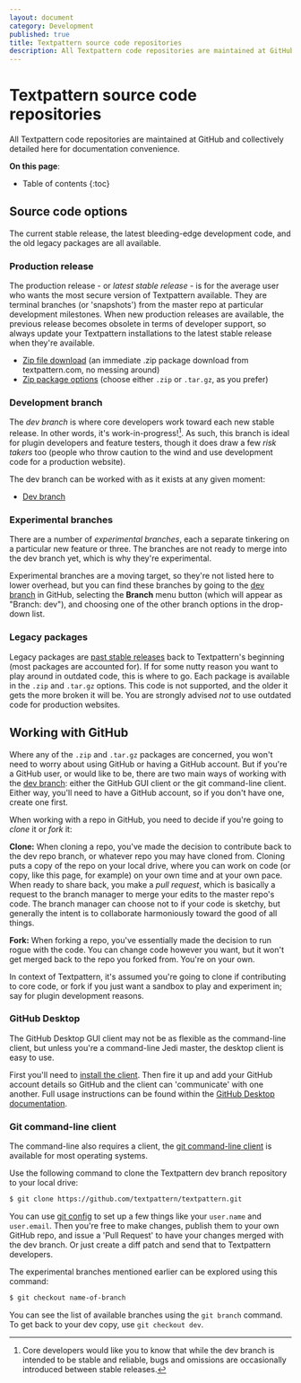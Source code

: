 ```yaml
---
layout: document
category: Development
published: true
title: Textpattern source code repositories
description: All Textpattern code repositories are maintained at GitHub and collectively detailed here for documentation convenience.
---
```


# Textpattern source code repositories

All Textpattern code repositories are maintained at GitHub and collectively detailed here for documentation convenience.

**On this page**:

* Table of contents
{:toc}

## Source code options

The current stable release, the latest bleeding-edge development code, and the old legacy packages are all available.

### Production release

The production release - or *latest stable release* - is for the average user who wants the most secure version of Textpattern available. They are terminal branches (or 'snapshots') from the master repo at particular development milestones. When new production releases are available, the previous release becomes obsolete in terms of developer support, so always update your Textpattern installations to the latest stable release when they're available.

* [Zip file download](https://textpattern.com/latest.zip) (an immediate .zip package download from textpattern.com, no messing around)
* [Zip package options](https://textpattern.com/start) (choose either `.zip` or `.tar.gz`, as you prefer)

### Development branch

The *dev branch* is where core developers work toward each new stable release. In other words, it's work-in-progress![^1]. As such, this branch is ideal for plugin developers and feature testers, though it does draw a few *risk takers* too (people who throw caution to the wind and use development code for a production website).

The dev branch can be worked with as it exists at any given moment:

* [Dev branch](https://github.com/textpattern/textpattern)

[^1]: Core developers would like you to know that while the dev branch is intended to be stable and reliable, bugs and omissions are occasionally introduced between stable releases.

### Experimental branches

There are a number of *experimental branches*, each a separate tinkering on a particular new feature or three. The branches are not ready to merge into the dev branch yet, which is why they're experimental.

Experimental branches are a moving target, so they're not listed here to lower overhead, but you can find these branches by going to the [dev branch](https://github.com/textpattern/textpattern) in GitHub, selecting the **Branch** menu button (which will appear as "Branch: dev"), and choosing one of the other branch options in the drop-down list.

### Legacy packages

Legacy packages are [past stable releases](https://github.com/textpattern/textpattern/releases) back to Textpattern's beginning (most packages are accounted for). If for some nutty reason you want to play around in outdated code, this is where to go. Each package is available in the `.zip` and `.tar.gz` options. This code is not supported, and the older it gets the more broken it will be. You are strongly advised *not* to use outdated code for production websites.

## Working with GitHub

Where any of the `.zip` and `.tar.gz` packages are concerned, you won't need to worry about using GitHub or having a GitHub account. But if you're a GitHub user, or would like to be, there are two main ways of working with the [dev branch](https://github.com/textpattern/textpattern): either the GitHub GUI client or the git command-line client. Either way, you'll need to have a GitHub account, so if you don't have one, create one first.

When working with a repo in GitHub, you need to decide if you're going to *clone* it or *fork* it:

**Clone:** When cloning a repo, you've made the decision to contribute back to the dev repo branch, or whatever repo you may have cloned from. Cloning puts a copy of the repo on your local drive, where you can work on code (or copy, like this page, for example) on your own time and at your own pace. When ready to share back, you make a *pull request*, which is basically a request to the branch manager to merge your edits to the master repo's code. The branch manager can choose not to if your code is sketchy, but generally the intent is to collaborate harmoniously toward the good of all things.

**Fork:** When forking a repo, you've essentially made the decision to run rogue with the code. You can change code however you want, but it won't get merged back to the repo you forked from. You're on your own.

In context of Textpattern, it's assumed you're going to clone if contributing to core code, or fork if you just want a sandbox to play and experiment in; say for plugin development reasons.

### GitHub Desktop

The GitHub Desktop GUI client may not be as flexible as the command-line client, but unless you're a command-line Jedi master, the desktop client is easy to use.

First you'll need to [install the client](https://desktop.github.com/). Then fire it up and add your GitHub account details so GitHub and the client can 'communicate' with one another. Full usage instructions can be found within the [GitHub Desktop documentation](https://help.github.com/desktop/).

### Git command-line client

The command-line also requires a client, the [git command-line client](https://git-scm.com/downloads) is available for most operating systems.

Use the following command to clone the Textpattern dev branch repository to your local drive:

~~~ bash
$ git clone https://github.com/textpattern/textpattern.git
~~~

You can use [git config](https://www.kernel.org/pub/software/scm/git/docs/git-config.html) to set up a few things like your `user.name` and `user.email`. Then you're free to make changes, publish them to your own GitHub repo, and issue a 'Pull Request' to have your changes merged with the dev branch. Or just create a diff patch and send that to Textpattern developers.

The experimental branches mentioned earlier can be explored using this command:

~~~ bash
$ git checkout name-of-branch
~~~

You can see the list of available branches using the `git branch` command. To get back to your dev copy, use `git checkout dev`.
